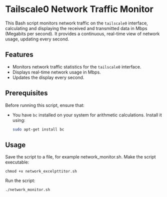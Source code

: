 # Tailscale0 Network Traffic Monitor

This Bash script monitors network traffic on the `tailscale0` interface, calculating and displaying the received and transmitted data in Mbps (Megabits per second). It provides a continuous, real-time view of network usage, updating every second.

## Features

- Monitors network traffic statistics for the `tailscale0` interface.
- Displays real-time network usage in Mbps.
- Updates the display every second.

## Prerequisites

Before running this script, ensure that:
- You have `bc` installed on your system for arithmetic calculations. Install it using:
  ```bash
  sudo apt-get install bc

## Usage
Save the script to a file, for example network_monitor.sh.
Make the script executable:

`chmod +x network_excelpttitor.sh`

Run the script:

`./network_monitor.sh`
